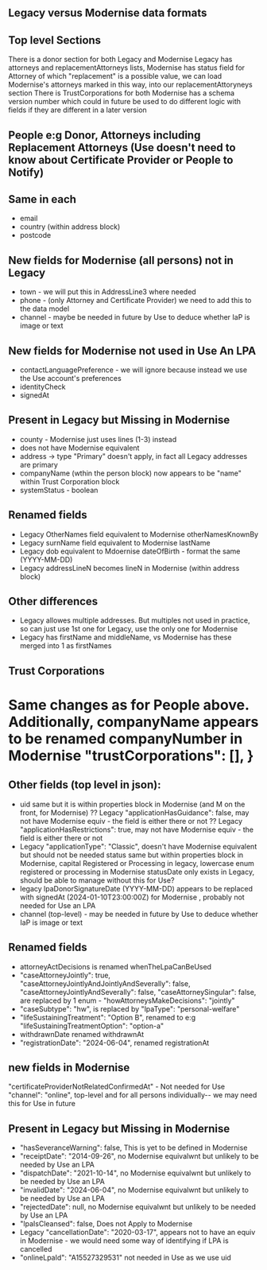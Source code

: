Legacy versus Modernise data formats
--------------------------------------

Top level Sections
-------------------
There is a donor section for both Legacy and Modernise
Legacy has attorneys and replacementAttorneys lists,  Modernise has status field for Attorney of which "replacement" is a possible value, we can load Modernise's attorneys marked in this way, into our replacementAttoryneys section
There is TrustCorporations for both
Modernise has a schema version number which could in future be used to do different logic with fields if they are different in a later version


People e:g Donor, Attorneys including Replacement Attorneys  (Use doesn't need to know about Certificate Provider or People to Notify)
------------------------------------------------------------

Same in each
------------
* email
* country   (within address block)
* postcode

New fields for Modernise (all persons) not in Legacy
-------------------------------------------------------
* town -  we will put this in AddressLine3 where needed
* phone - (only Attorney and Certificate Provider) we need to add this to the data model
* channel - maybe be needed in future by Use to deduce whether IaP is image or text

New fields for Modernise not used in Use An LPA
--------------------------------------------------
* contactLanguagePreference - we will ignore because instead we use the Use account's preferences
* identityCheck
* signedAt

Present in Legacy but Missing in Modernise
-----------------------------------------------
* county -  Modernise just uses lines (1-3) instead 
* does not have Modernise equivalent
* address -> type "Primary" doesn't apply, in fact all Legacy addresses are primary
* companyName (wthin the person block) now appears to be "name"  within Trust Corporation block
* systemStatus  - boolean

Renamed fields
-----------------
* Legacy OtherNames field equivalent to Modernise otherNamesKnownBy
* Legacy surnName field equivalent to Modernise lastName
* Legacy dob equivalent to Mdoernise dateOfBirth - format the same (YYYY-MM-DD)
* Legacy addressLineN becomes lineN in Modernise (within address block)

Other differences
----------------
* Legacy allowes multiple addresses.  But multiples not used in practice, so can just use 1st one for Legacy, use the only one for Modernise
* Legacy has firstName and middleName,  vs Modernise has these merged into 1 as firstNames

Trust Corporations
----------------------
Same changes as for People above. Additionally, companyName appears to be renamed companyNumber in Modernise
  "trustCorporations": [],
}
=================================

Other fields (top level in json):
-------------------------
* uid same but it is within properties block in Modernise (and M on the front, for Modernise)
?? Legacy "applicationHasGuidance": false, may not have Modernise equiv  - the field is either there or not
?? Legacy "applicationHasRestrictions": true, may not have Modernise equiv  - the field is either there or not
* Legacy "applicationType": "Classic", doesn't have Modernise equivalent but should not be needed
status same but within properties block in Modernise,  capital Registered or Processing in legacy, lowercase enum registered or processing in Modernise
statusDate only exists in Legacy, should be able to manage without this for Use?
* legacy lpaDonorSignatureDate (YYYY-MM-DD) appears to be replaced with signedAt (2024-01-10T23:00:00Z) for Modernise , probably not needed for Use an LPA
* channel (top-level) - may be needed in future by Use to deduce whether IaP is image or text

Renamed fields
-----------------
*  attorneyActDecisions is renamed whenTheLpaCanBeUsed
* "caseAttorneyJointly": true, "caseAttorneyJointlyAndJointlyAndSeverally": false, "caseAttorneyJointlyAndSeverally": false, "caseAttorneySingular": false, are replaced by 1 enum - "howAttorneysMakeDecisions": "jointly" 
* "caseSubtype": "hw", is replaced by "lpaType": "personal-welfare"
*  "lifeSustainingTreatment": "Option B", renamed to e:g "lifeSustainingTreatmentOption": "option-a"
*  withdrawnDate renamed withdrawnAt
* "registrationDate": "2024-06-04", renamed registrationAt


new fields in Modernise
-------------------------
"certificateProviderNotRelatedConfirmedAt" -  Not needed for Use
"channel": "online",  top-level and for all persons individually-- we may need this for Use in future

Present in Legacy but Missing in Modernise
----------------------------------------------
* "hasSeveranceWarning": false,   This is yet to be defined in Modernise
*  "receiptDate": "2014-09-26", no Modernise equivalwnt but unlikely to be needed by Use an LPA
* "dispatchDate": "2021-10-14", no Modernise equivalwnt but unlikely to be needed by Use an LPA
* "invalidDate": "2024-06-04", no Modernise equivalwnt but unlikely to be needed by Use an LPA
* "rejectedDate": null, no Modernise equivalwnt but unlikely to be needed by Use an LPA
* "lpaIsCleansed": false,  Does not Apply to Modernise
* Legacy "cancellationDate": "2020-03-17", appears not to have an equiv in Modernise - we would need some way of identifying if LPA is cancelled
* "onlineLpaId": "A15527329531"  not needed in Use as we use uid


